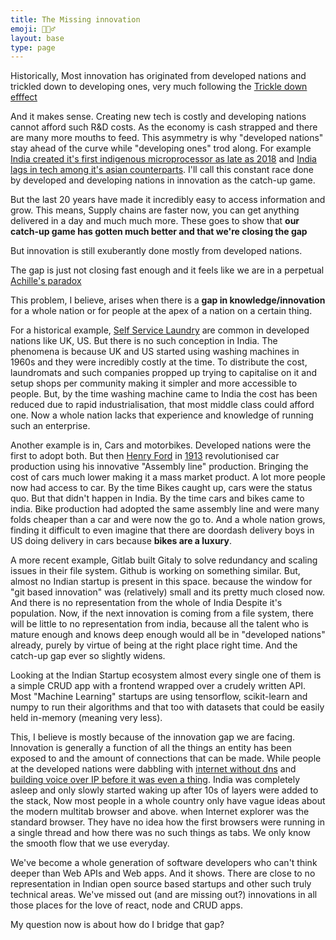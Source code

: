 ```yaml
---
title: The Missing innovation
emoji: 🕵🏻‍♂️
layout: base
type: page
---
```



Historically, Most innovation has originated from developed nations and trickled down to developing ones, very much following the [Trickle down efffect](https://en.wikipedia.org/wiki/Trickle-down_effect)

And it makes sense. Creating new tech is costly and developing nations cannot afford such R&D costs. As the economy is cash strapped and there are many more mouths to feed. This asymmetry is why "developed nations" stay ahead of the curve while "developing ones" trod along. For example [India created it's first indigenous microprocessor as late as 2018](https://en.wikipedia.org/wiki/SHAKTI_-_Microprocessor_%26_Microcontroller) and [India lags in tech among it's asian counterparts](http://e-pao.net/epSubPageExtractor.asp?src=education.Science_and_Technology.India_lags_behind_in_research_and_development_By_Syed_Hussain). I'll call this constant race done by developed and developing nations in innovation as the catch-up game.

But the last 20 years have made it incredibly easy to access information and grow.  This means, Supply chains are faster now, you can get anything delivered in a day and much much more. These goes to show that __our catch-up game has gotten much better and that we're closing the gap__

But innovation is still exuberantly done mostly from developed nations.

The gap is just not closing fast enough and it feels like we are in a perpetual [Achille's paradox](https://www.britannica.com/topic/Achilles-paradox)

This problem, I believe, arises when there is a __gap in knowledge/innovation__ for a whole nation or for people at the apex of a nation on a certain thing.

For a historical example,  [Self Service Laundry](https://en.wikipedia.org/wiki/Self-service_laundry) are common in developed nations like UK, US. But there is no such conception in India. The phenomena is because UK and US started using washing machines in 1960s and they were incredibly costly at the time. To distribute the cost, laundromats and such companies propped up trying to capitalise on it and setup shops per community making it simpler and more accessible to people. But, by the time washing machine came to India the cost has been reduced due to rapid industrialisation, that most middle class could afford one. Now a whole nation lacks that experience and knowledge of running such an enterprise.

Another example is in, Cars and motorbikes. Developed nations were the first to adopt both. But then [Henry Ford](https://en.wikipedia.org/wiki/Henry_Ford) in [1913](https://corporate.ford.com/articles/history/moving-assembly-line.html) revolutionised car production using his innovative "Assembly line" production. Bringing the cost of cars much lower making it a mass market product. A lot more people now had access to car. By the time Bikes caught up, cars were the status quo. But that didn't happen in India. By the time cars and bikes came to india. Bike production had adopted the same assembly line and were many folds cheaper than a car and were now the go to. And a whole nation grows, finding it difficult to even imagine that there are doordash delivery boys in US doing delivery in cars because __bikes are a luxury__.

A more recent example, Gitlab built Gitaly to solve redundancy and scaling issues in their file system. Github is working on something similar. But, almost no Indian startup is present in this space. because the window for "git based innovation" was (relatively) small and its pretty much closed now. And there is no representation from the whole of India Despite it's population. Now, if the next innovation is coming from a file system, there will be little to no representation from india, because all the talent who is mature enough and knows deep enough would all be in "developed nations" already, purely by virtue of being at the right place right time. And the catch-up gap ever so slightly widens. 

Looking at the Indian Startup ecosystem almost every single one of them is a simple CRUD app with a frontend wrapped over a crudely written API. Most "Machine Learning" startups are using tensorflow, scikit-learn and numpy to run their algorithms and that too with datasets that could be easily held in-memory (meaning very less).

This, I believe is mostly because of the innovation gap we are facing. Innovation is generally a function of all the things an entity has been exposed to and the amount of connections that can be made. While people at the developed nations were dabbling  with [internet without dns](https://publib.boulder.ibm.com/tividd/td/ITWSA/ITWSA_info45/en_US/HTML/guide/r-dnsinfo.html) and [building voice over IP before it was even a thing](http://www.paulgraham.com/before.html?viewfullsite=1#:~:text=For%20example%2C%20back%20at%20Harvard%20in%20the%20mid%2090s%20a%20fellow%20grad%20student%20of%20my%20friends%20Robert%20and%20Trevor%20wrote%20his%20own%20voice%20over%20IP%20software.%20He%20didn%27t%20mean%20it%20to%20be%20a%20startup%2C%20and%20he%20never%20tried%20to%20turn%20it%20into%20one.%20He%20just). India was completely asleep and only slowly started waking up  after 10s of  layers were added to the stack, Now most people in a whole country only have vague ideas about the modern multitab browser and above. when Internet explorer was the standard browser. They have no idea how the first browsers were running in a single thread and how there was no such things as tabs. We only know the smooth flow that we use everyday.

We've become a whole generation of software developers who can't think deeper than Web APIs and Web apps. And it shows. There are close to no representation in Indian open source based startups and other such truly technical areas. We've missed out (and are missing out?) innovations in all those places for the love of react, node and CRUD apps.

My question now is about how do I bridge that gap?